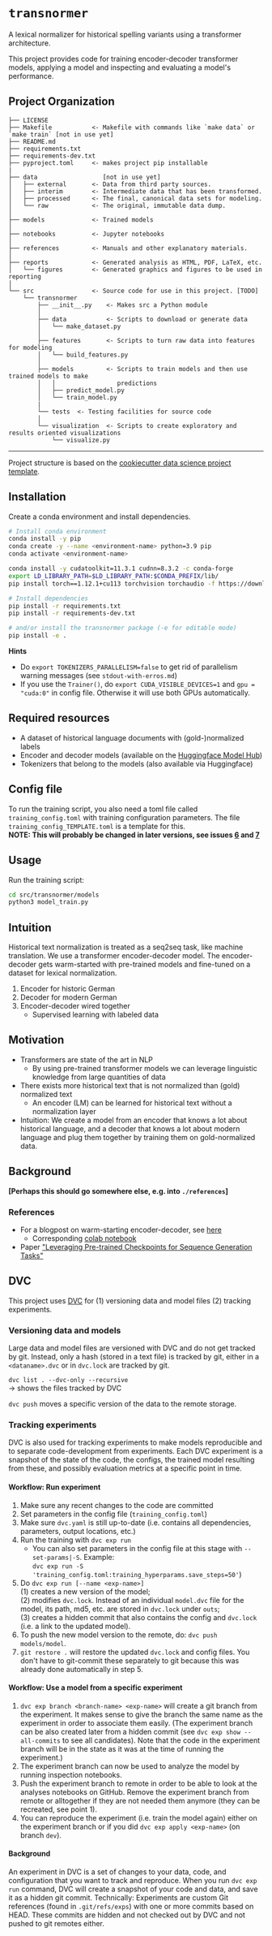 # `transnormer`

A lexical normalizer for historical spelling variants using a transformer architecture.

This project provides code for training encoder-decoder transformer models,
applying a model and inspecting and evaluating a model's performance.



## Project Organization

    ├── LICENSE
    ├── Makefile           <- Makefile with commands like `make data` or `make train` [not in use yet]
    ├── README.md          
    ├── requirements.txt   
    ├── requirements-dev.txt   
    ├── pyproject.toml     <- makes project pip installable 
    |
    ├── data                  [not in use yet]
    │   ├── external       <- Data from third party sources.
    │   ├── interim        <- Intermediate data that has been transformed.
    │   ├── processed      <- The final, canonical data sets for modeling.
    │   └── raw            <- The original, immutable data dump.
    │
    ├── models             <- Trained models
    │
    ├── notebooks          <- Jupyter notebooks
    │
    ├── references         <- Manuals and other explanatory materials.
    │
    ├── reports            <- Generated analysis as HTML, PDF, LaTeX, etc.
    │   └── figures        <- Generated graphics and figures to be used in reporting
    │
    └── src                <- Source code for use in this project. [TODO]
        └── transnormer        
            ├── __init__.py    <- Makes src a Python module
            │
            ├── data           <- Scripts to download or generate data
            │   └── make_dataset.py
            │
            ├── features       <- Scripts to turn raw data into features for modeling
            │   └── build_features.py
            │
            ├── models         <- Scripts to train models and then use trained models to make
            │   │                 predictions
            │   ├── predict_model.py
            │   └── train_model.py
            |
            └── tests  <- Testing facilities for source code
            │
            └── visualization  <- Scripts to create exploratory and results oriented visualizations
                └── visualize.py


--------

Project structure is based on the [cookiecutter data science project template](https://drivendata.github.io/cookiecutter-data-science/).


## Installation

Create a conda environment and install dependencies.

```bash
# Install conda environment
conda install -y pip
conda create -y --name <environment-name> python=3.9 pip
conda activate <environment-name>

conda install -y cudatoolkit=11.3.1 cudnn=8.3.2 -c conda-forge
export LD_LIBRARY_PATH=$LD_LIBRARY_PATH:$CONDA_PREFIX/lib/
pip install torch==1.12.1+cu113 torchvision torchaudio -f https://download.pytorch.org/whl/torch_stable.html

# Install dependencies 
pip install -r requirements.txt
pip install -r requirements-dev.txt

# and/or install the transnormer package (-e for editable mode)
pip install -e . 
```

**Hints**

* Do `export TOKENIZERS_PARALLELISM=false` to get rid of parallelism warning
  messages (see `stdout-with-erros.md`)
* If you use the `Trainer()`, do `export CUDA_VISIBLE_DEVICES=1` and 
  `gpu =  "cuda:0"` in config file. Otherwise it will use both GPUs automatically.


## Required resources

* A dataset of historical language documents with (gold-)normalized labels
* Encoder and decoder models (available on the [Huggingface Model Hub](huggingface.co/models))
* Tokenizers that belong to the models (also available via Huggingface)

## Config file

To run the training script, you also need a toml file called `training_config.toml`
with training configuration parameters. The file `training_config_TEMPLATE.toml`
is a template for this.  
**NOTE: This will probably be changed in later versions, see issues [6](https://github.com/ybracke/transnormer/issues/6) and [7](https://github.com/ybracke/transnormer/issues/7)**


## Usage

Run the training script:

```bash
cd src/transnormer/models
python3 model_train.py
```


## Intuition 

Historical text normalization is treated as a seq2seq task, like machine
translation. We use a transformer encoder-decoder model. The encoder-decoder
gets warm-started with pre-trained models and fine-tuned on a dataset for
lexical normalization. 

1. Encoder for historic German 
2. Decoder for modern German 
3. Encoder-decoder wired together
   * Supervised learning with labeled data


## Motivation

* Transformers are state of the art in NLP
  * By using pre-trained transformer models we can leverage linguistic knowledge
  from large quantities of data
* There exists more historical text that is not normalized than (gold) normalized text
  * An encoder (LM) can be learned for historical text without a normalization layer
* Intuition: We create a model from an encoder that knows a lot about historical
  language, and a decoder that knows a lot about modern language and plug them
  together by training them on gold-normalized data.


## Background

**[Perhaps this should go somewhere else, e.g. into `./references`]**

### References

* For a blogpost on warm-starting encoder-decoder, see [here](https://huggingface.co/blog/warm-starting-encoder-decoder)
  * Corresponding [colab notebook](https://colab.research.google.com/drive/1Ekd5pUeCX7VOrMx94_czTkwNtLN32Uyu?usp=sharing)
* Paper ["Leveraging Pre-trained Checkpoints for Sequence Generation Tasks"](https://arxiv.org/abs/1907.12461)


## DVC 

This project uses [DVC](https://dvc.org/doc) for (1) versioning data and model
files (2) tracking experiments. 

### Versioning data and models

Large data and model files are versioned with DVC and do not get tracked by git.
Instead, only a hash (stored in a text file) is tracked by git, either in a
`<dataname>.dvc` or in `dvc.lock` are tracked by git. 

`dvc list . --dvc-only --recursive`  
-> shows the files tracked by DVC

`dvc push` moves a specific version of the data to the remote storage.


### Tracking experiments

DVC is also used for tracking experiments to make models reproducible and to
separate code-development from experiments. Each DVC experiment is a snapshot of
the state of the code, the configs, the trained model resulting from these, and
possibly evaluation metrics at a specific point in time.

#### Workflow: Run experiment

1. Make sure any recent changes to the code are committed
2. Set parameters in the config file (`training_config.toml`)
3. Make sure `dvc.yaml` is still up-to-date (i.e. contains all dependencies,
  parameters, output locations, etc.)
4. Run the training with `dvc exp run` 
   * You can also set parameters in the config file at this stage with
     `--set-params|-S`. Example:   
     `dvc exp run -S 'training_config.toml:training_hyperparams.save_steps=50'`)
5. Do `dvc exp run [--name <exp-name>]`   
   (1) creates a new version of the model;   
   (2) modifies `dvc.lock`. Instead of an individual `model.dvc` file for the
  model, its path, md5, etc. are stored in `dvc.lock` under `outs`;  
  (3) creates a hidden commit that also contains the config and `dvc.lock` (i.e.
  a link to the updated model).  
6. To push the new model version to the remote, do: `dvc push models/model`.
7. `git restore .` will restore the updated `dvc.lock` and config files. You
   don't have to git-commit these separately to git because this was already done
   automatically in step 5.

#### Workflow: Use a model from a specific experiment

1. `dvc exp branch <branch-name> <exp-name>` will create a git branch from the
   experiment. It makes sense to give the branch the same name as the
   experiment in order to associate them easily.
   (The experiment branch can be also created later from a hidden commit (see
   `dvc exp show --all-commits` to see all candidates). Note that the code in
   the experiment branch will be in the state as it was at the time of running
   the experiment.)
2. The experiment branch can now be used to analyze the model by running
   inspection notebooks.  
3. Push the experiment branch to remote in order to be able to look at the
   analyses notebooks on GitHub. Remove the experiment branch from remote or
   alltogether if they are not needed them anymore (they can be recreated, see
   point 1).
4. You can reproduce the experiment (i.e. train the model again) either on the
   experiment branch or if you did `dvc exp apply <exp-name>` (on branch `dev`).

#### Background

An experiment in DVC is a set of changes to your data, code, and configuration
that you want to track and reproduce. When you run `dvc exp run` command, DVC
will create a snapshot of your code and data, and save it as a hidden git
commit. Technically: Experiments are custom Git references (found in
`.git/refs/exps`) with one or more commits based on HEAD. These commits are
hidden and not checked out by DVC and not pushed to git remotes either.
